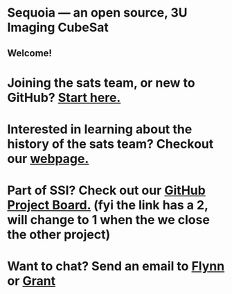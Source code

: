 # Sequoia — an open source, 3U Imaging CubeSat
## Welcome! 

# **Joining the sats team, or new to GitHub?** [Start here.](START_HERE.md)

# **Interested in learning about the history of the sats team?** Checkout our [webpage.](https://ssi.stanford.edu/teams/satellites)

# **Part of SSI?** Check out our [GitHub Project Board.](https://github.com/orgs/stanford-ssi/projects/2) (fyi the link has a 2, will change to 1 when the we close the other project)

# **Want to chat?** Send an email to [Flynn](mailto:flynnd@stanford.edu) or [Grant](mailto:gregen@stanford.edu)
